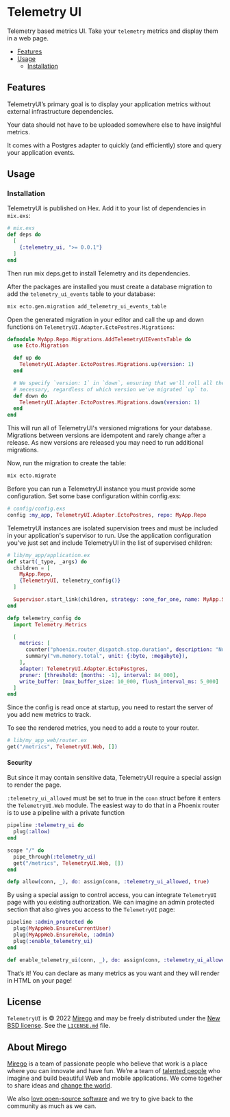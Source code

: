 # Telemetry UI

Telemetry based metrics UI. Take your `telemetry` metrics and display them in a web page.

- [Features](#features)
- [Usage](#usage)
  - [Installation](#installation)

## Features

TelemetryUI’s primary goal is to display your application metrics without external infrastructure dependencies.

Your data should not have to be uploaded somewhere else to have insighful metrics.

It comes with a Postgres adapter to quickly (and efficiently) store and query your application events.

## Usage

### Installation

TelemetryUI is published on Hex. Add it to your list of dependencies in `mix.exs`:

```elixir
# mix.exs
def deps do
  [
    {:telemetry_ui, ">= 0.0.1"}
  ]
end
```

Then run mix deps.get to install Telemetry and its dependencies.

After the packages are installed you must create a database migration to add the `telemetry_ui_events` table to your database:

```sh
mix ecto.gen.migration add_telemetry_ui_events_table
```

Open the generated migration in your editor and call the up and down functions on `TelemetryUI.Adapter.EctoPostres.Migrations`:

```elixir
defmodule MyApp.Repo.Migrations.AddTelemetryUIEventsTable do
  use Ecto.Migration

  def up do
    TelemetryUI.Adapter.EctoPostres.Migrations.up(version: 1)
  end

  # We specify `version: 1` in `down`, ensuring that we'll roll all the way back down if
  # necessary, regardless of which version we've migrated `up` to.
  def down do
    TelemetryUI.Adapter.EctoPostres.Migrations.down(version: 1)
  end
end
```

This will run all of TelemetryUI's versioned migrations for your database. Migrations between versions are idempotent and rarely change after a release. As new versions are released you may need to run additional migrations.

Now, run the migration to create the table:

```sh
mix ecto.migrate
```

Before you can run a TelemetryUI instance you must provide some configuration. Set some base configuration within config.exs:

```elixir
# config/config.exs
config :my_app, TelemetryUI.Adapter.EctoPostres, repo: MyApp.Repo
```

TelemetryUI instances are isolated supervision trees and must be included in your application's supervisor to run. Use the application configuration you've just set and include TelemetryUI in the list of supervised children:

```elixir
# lib/my_app/application.ex
def start(_type, _args) do
  children = [
    MyApp.Repo,
    {TelemetryUI, telemetry_config()}
  ]

  Supervisor.start_link(children, strategy: :one_for_one, name: MyApp.Supervisor)
end

defp telemetry_config do
  import Telemetry.Metrics

  [
    metrics: [
      counter("phoenix.router_dispatch.stop.duration", description: "Number of requests", unit: {:native, :millisecond}),
      summary("vm.memory.total", unit: {:byte, :megabyte}),
    ],
    adapter: TelemetryUI.Adapter.EctoPostgres,
    pruner: [threshold: [months: -1], interval: 84_000],
    write_buffer: [max_buffer_size: 10_000, flush_interval_ms: 5_000]
  ]
end
```

Since the config is read once at startup, you need to restart the server of you add new metrics to track.

To see the rendered metrics, you need to add a route to your router.

```elixir
# lib/my_app_web/router.ex
get("/metrics", TelemetryUI.Web, [])
```

#### Security

But since it may contain sensitive data, TelemetryUI require a special assign to render the page.

`:telemetry_ui_allowed` must be set to true in the `conn` struct before it enters the `TelemetryUI.Web` module.
The easiest way to do that in a Phoenix router is to use a pipeline with a private function

```elixir
pipeline :telemetry_ui do
  plug(:allow)
end

scope "/" do
  pipe_through(:telemetry_ui)
  get("/metrics", TelemetryUI.Web, [])
end

defp allow(conn, _), do: assign(conn, :telemetry_ui_allowed, true)
```

By using a special assign to control access, you can integrate `TelemetryUI` page with you existing authorization. We can imagine an admin protected section that also gives you access to the `TelemetryUI` page:

```elixir
pipeline :admin_protected do
  plug(MyAppWeb.EnsureCurrentUser)
  plug(MyAppWeb.EnsureRole, :admin)
  plug(:enable_telemetry_ui)
end

def enable_telemetry_ui(conn, _), do: assign(conn, :telemetry_ui_allowed, true)
```

That’s it! You can declare as many metrics as you want and they will render in HTML on your page!

## License

`TelemetryUI` is © 2022 [Mirego](https://www.mirego.com) and may be freely distributed under the [New BSD license](http://opensource.org/licenses/BSD-3-Clause). See the [`LICENSE.md`](https://github.com/mirego/mix_audit/blob/master/LICENSE.md) file.

## About Mirego

[Mirego](https://www.mirego.com) is a team of passionate people who believe that work is a place where you can innovate and have fun. We’re a team of [talented people](https://life.mirego.com) who imagine and build beautiful Web and mobile applications. We come together to share ideas and [change the world](http://www.mirego.org).

We also [love open-source software](https://open.mirego.com) and we try to give back to the community as much as we can.
